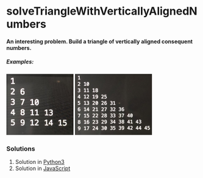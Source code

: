 # solveTriangleWithVerticallyAlignedNumbers


#### An interesting problem. Build a triangle of vertically aligned consequent numbers.


##### Examples:

<div display=flex flex-wrap=wrap>
  <img src="examples/exampleIMG_7989.JPG" width=35%>
  <img src="examples/exampleIMG_1859.JPG" width=40%>
</div>


### Solutions

1. Solution in [Python3]()
1. Solution in [JavaScript]()
